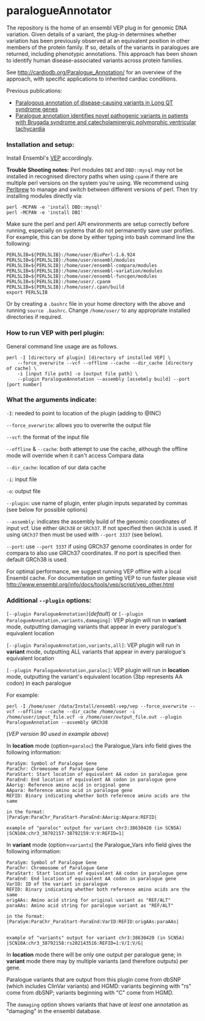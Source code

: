 # paralogueAnnotator

The repository is the home of an ensembl VEP plug in for genomic DNA variation.  Given details of a variant, the plug-in determines whether variation has been previously observed at an equivalent position in other members of the protein family.  If so, details of the variants in paralogues are returned, including phenotypic annotations.  This approach has been shown to identify human disease-associated variants across protein families.

See http://cardiodb.org/Paralogue_Annotation/ for an overview of the approach, with specific applications to inherited cardiac conditions.

Previous publications:  

- [Paralogous annotation of disease-causing variants in Long QT syndrome genes](http://onlinelibrary.wiley.com/doi/10.1002/humu.22114/abstract)  
- [Paralogue annotation identifies novel pathogenic variants in patients with Brugada syndrome and catecholaminergic polymorphic ventricular tachycardia](http://jmg.bmj.com/content/early/2013/10/17/jmedgenet-2013-101917.full)  

### Installation and setup:

Install Ensembl's [VEP](https://www.ensembl.org/info/docs/tools/vep/script/vep_download.html) accordingly.

**Trouble Shooting notes:**
Perl modules `DBI` and `DBD::mysql` may not be installed in recognised directory paths when using `cpanm` if there are multiple perl versions on the system you're using. We recommend using [Perlbrew](https://perlbrew.pl/) to manage and switch between different versions of perl. Then try installing modules directly via:
```
perl -MCPAN -e 'install DBD::mysql'
perl -MCPAN -e 'install DBI'
```

Make sure the perl and perl API environments are setup correctly before running, especially on systems that do not permanently save user profiles. For example, this can be done by either typing into bash command line the following:
```
PERL5LIB=${PERL5LIB}:/home/user/BioPerl-1.6.924
PERL5LIB=${PERL5LIB}:/home/user/ensembl/modules
PERL5LIB=${PERL5LIB}:/home/user/ensembl-compara/modules
PERL5LIB=${PERL5LIB}:/home/user/ensembl-variation/modules
PERL5LIB=${PERL5LIB}:/home/user/ensembl-funcgen/modules
PERL5LIB=${PERL5LIB}:/home/user/.cpanm
PERL5LIB=${PERL5LIB}:/home/user/.cpan/build
export PERL5LIB
```
Or by creating a `.bashrc` file in your home directory with the above and running `source .bashrc`. Change `/home/user/` to any appropriate installed directories if required.


### How to run VEP with perl plugin:

General command line usage are as follows. 
```
perl -I [directory of plugin] [directory of installed VEP] \
    --force_overwrite --vcf --offline --cache --dir_cache [directory of cache] \
    -i [input file path] -o [output file path] \
    --plugin ParalogueAnnotation --assembly [assebmly build] --port [port number]
```

### What the arguments indicate:

`-I`: needed to point to location of the plugin (adding to @INC)

`--force_overwrite`: allows you to overwrite the output file

`--vcf`: the format of the input file

`--offline` & `--cache`: both attempt to use the cache, although the offline mode will override when it can't access Compara data

`--dir_cache`: location of our data cache

`-i`: input file

`-o`: output file

`--plugin`: use name of plugin, enter plugin inputs separated by commas (see below for possible options)

`--assembly`: indicates the assembly build of the genomic coordinates of input vcf. Use either `GRCh38` or `GRCh37`. If not specified then `GRCh38` is used. If using `GRCh37` then must be used with `--port 3337` (see below).

`--port`: use `--port 3337` if using GRCh37 genome coordinates in order for compara to also use GRCh37 coordinates. If no port is specified then default GRCh38 is used.

For optimal performance, we suggest running VEP offline with a local Ensembl cache. For documentation on getting VEP to run faster please visit http://www.ensembl.org/info/docs/tools/vep/script/vep_other.html

### Additional `--plugin` options:

`[--plugin ParalogueAnnotation]`(_default_) or `[--plugin ParalogueAnnotation,variants,damaging]`: VEP plugin will run in __variant__ mode, outputting damaging variants that appear in every paralogue's equivalent location

`[--plugin ParalogueAnnotation,variants,all]`: VEP plugin will run in __variant__ mode, outputting ALL variants that appear in every paralogue's equivalent location

`[--plugin ParalogueAnnotation,paraloc]`: VEP plugin will run in __location__ mode, outputting the variant's equivalent location (3bp represents AA codon) in each paralogue

For example:
```
perl -I /home/user /data/Install/ensembl-vep/vep --force_overwrite --vcf --offline --cache --dir_cache /home/user -i /home/user/input_file.vcf -o /home/user/output_file.out --plugin ParalogueAnnotation --assembly GRCh38
```
(_VEP version 90 used in example above_)


In __location__ mode (option=`paraloc`) the Paralogue_Vars info field gives the following information:

    ParaSym: Symbol of Paralogue Gene
    ParaChr: Chromosome of Paralogue Gene
    ParaStart: Start location of equivalent AA codon in paralogue gene
    ParaEnd: End location of equivalent AA codon in paralogue gene
    AAorig: Reference amino acid in original gene
    AApara: Reference amino acid in paralogue gene
    REFID: Binary indicating whether both reference amino acids are the same

    in the format:
    |ParaSym:ParaChr_ParaStart-ParaEnd:AAorig:AApara:REFID|

    example of "paraloc" output for variant chr3:38630420 (in SCN5A)
    |SCN10A:chr3_38792157-38792159:V:V:REFID=1|

In __variant__ mode (option=`variants`) the Paralogue_Vars info field gives the following information:

    ParaSym: Symbol of Paralogue Gene
    ParaChr: Chromosome of Paralogue Gene
    ParaStart: Start location of equivalent AA codon in paralogue gene
    ParaEnd: End location of equivalent AA codon in paralogue gene
    VarID: ID of the variant in paralogue
    REFID: Binary indicating whether both reference amino acids are the same
    origAAs: Amino acid string for original variant as "REF/ALT"
    paraAAs: Amino acid string for paralogue variant as "REF/ALT"

    in the format:
    |ParaSym:ParaChr_ParaStart-ParaEnd:VarID:REFID:origAAs:paraAAs|


    example of "variants" output for variant chr3:38630420 (in SCN5A)
    |SCN10A:chr3_38792158:rs202143516:REFID=1:V/I:V/G|

In __location__ mode there will be only one output per paralogue gene; in __variant__ mode there may by multiple variants (and therefore outputs) per gene.

Paralogue variants that are output from this plugin come from dbSNP (which includes ClinVar variants) and HGMD: variants beginning with "rs" come from dbSNP; variants beginning with "C" come from HGMD.

The `damaging` option shows variants that have *at least* one annotation as "damaging" in the ensembl database.
